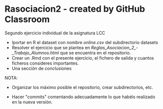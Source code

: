 # Rasociacion2 - created by GitHub Classroom
Segundo ejercicio individual de la asignatura LCC
 

* Iportar en R el dataset con nombre *online.csv* del subdirectorio datasets
* Resolver el ejercicio que se plantea en *Reglas_Asociacion_2_-_Trabajo_Alumnos.html* que se encuentra en el repositorio.
* Crear un .Rmd con el  presente ejercicio, el fichero de salida y cuantos ficheros consideres importantes.
* Una sección de conclusiones 


NOTA: 

- Organizar los máximo posible el repositorio, crear subdirectorios, etc. 

- Hacer "commits" comentando adecuadamente lo que habéis realizado en la nueva versión. 
